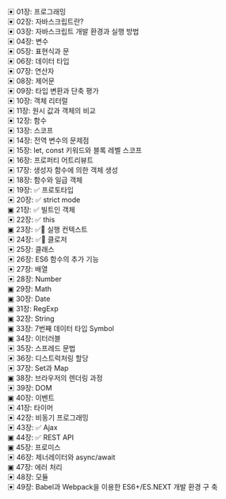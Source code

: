 ▣ 01장: 프로그래밍  
▣ 02장: 자바스크립트란?  
▣ 03장: 자바스크립트 개발 환경과 실행 방법  
▣ 04장: 변수  
▣ 05장: 표현식과 문  
▣ 06장: 데이터 타입  
▣ 07장: 연산자  
▣ 08장: 제어문  
▣ 09장: 타입 변환과 단축 평가  
▣ 10장: 객체 리터럴  
▣ 11장: 원시 값과 객체의 비교  
▣ 12장: 함수  
▣ 13장: 스코프  
▣ 14장: 전역 변수의 문제점  
▣ 15장: let, const 키워드와 블록 레벨 스코프  
▣ 16장: 프로퍼티 어트리뷰트  
▣ 17장: 생성자 함수에 의한 객체 생성  
▣ 18장: 함수와 일급 객체  
▣ 19장: ✅ 프로토타입  
▣ 20장: ✅ strict mode  
▣ 21장: ✅ 빌트인 객체  
▣ 22장: ✅ this  
▣ 23장: ✅🚀 실행 컨텍스트  
▣ 24장: ✅🚀 클로저  
▣ 25장: 클래스  
▣ 26장: ES6 함수의 추가 기능  
▣ 27장: 배열  
▣ 28장: Number  
▣ 29장: Math  
▣ 30장: Date  
▣ 31장: RegExp  
▣ 32장: String  
▣ 33장: 7번째 데이터 타입 Symbol  
▣ 34장: 이터러블  
▣ 35장: 스프레드 문법  
▣ 36장: 디스트럭처링 할당  
▣ 37장: Set과 Map  
▣ 38장: 브라우저의 렌더링 과정  
▣ 39장: DOM  
▣ 40장: 이벤트  
▣ 41장: 타이머  
▣ 42장: 비동기 프로그래밍  
▣ 43장: ✅ Ajax  
▣ 44장: ✅ REST API  
▣ 45장: 프로미스  
▣ 46장: 제너레이터와 async/await  
▣ 47장: 에러 처리  
▣ 48장: 모듈  
▣ 49장: Babel과 Webpack을 이용한 ES6+/ES.NEXT 개발 환경 구 축
